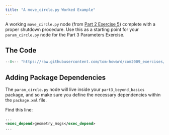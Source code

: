 ```yaml
---
title: "A move_circle.py Worked Example" 
---
```


A working `move_circle.py` node (from [Part 2 Exercise 5](../part2.md#ex5)) complete with a proper shutdown procedure. Use this as a starting point for your `param_circle.py` node for the Part 3 Parameters Exercise.

## The Code

```python title="param_circle.py"
--8<-- "https://raw.githubusercontent.com/tom-howard/com2009_exercises/refs/heads/jazzy/part2_navigation/scripts/move_circle.py"
```

## Adding Package Dependencies

The `param_circle.py` node will live inside your `part3_beyond_basics` package, and so make sure you define the necessary dependencies within the `package.xml` file.

Find this line:

```xml title="part3_beyond_basics/package.xml"
...
<exec_depend>geometry_msgs</exec_depend>
...
```
